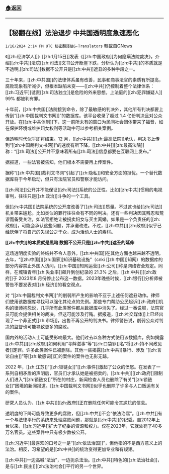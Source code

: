 ###  [:house:返回](README.md)
---


## 【秘翻在线】法治退步 中共国透明度急速恶化
`1/16/2024 2:14 PM UTC 秘密翻譯組G-Translators` [轉載自GNews](https://gnews.org/articles/2225023)

《[[zh:经济学人]]》[[zh:1月15日]]发表《[[zh:中国政府]]为何隐瞒法院裁决》，介绍[[zh:中共]]法院[[zh:司法]]文书公开断崖下跌，分析认为[[zh:中共]]的本质就是不透明,[[zh:司法]]数据不公开只是[[zh:中共]]遮丑的多种手段之一。

三十年来，[[zh:中共国]]的法律体系虽有改善，民事和商事法官的素质有所提高，腐败现象有所减少，但根本缺陷未变——[[zh:中共]]仍控制着整个法律体系： [[zh:习近平]]谴责[[zh:司法独立]]是危险的外来思想。上法庭的[[zh:犯罪嫌疑人]] 99% 都被判有罪。

  

十年前，[[zh:中共国]]法院接到命令，除了最敏感的判决外，其他所有判决都要上传到“[[zh:中国裁判文书网]]”的数据库。该平台收录了超过 1.4 亿份判决且对公众开放。在[[zh:中共体制]]下，这一前所未有的窗口为民间社会团体带来了福音，如在保护环境或维护妇女权利等活动中可以参考相关案例。

  

但透明时代似乎即将结束。12 月，[[zh:中共]][[zh:最高法院]]承认，判决书上传到“[[zh:中国裁判文书网]]”的速度有所下降。[[zh:中共]][[zh:最高法院]]称：“[[zh:司法]]公开并不意味着所有[[zh:司法]]信息都要在互联网上发布。”

  

据报道，一些法官被告知，他们根本不需要再上传案件。

据称“[[zh:中共国]]裁判文书网”引起了[[zh:隐私]]和安全方面的担忧。一个替代数据库将于今年启动，但只有法院官员和警察才能访问。

  

[[zh:司法]]公开并不能保证[[zh:司法]]系统的公正性。比如[[zh:中共]]惯用的电视审判，往往只是[[zh:政治]]斗争的一个工具。

但[[zh:中共国]]法院系统的公开度改善了[[zh:司法]]质量。不过这也给[[zh:司法]]机关带来尴尬。比如类似的罪行往往会有不同的判决。还有一些判决因其残忍和荒谬而备受关注，如法官拒绝让被拐卖妇女与买主离婚。如果是一个负责任的[[zh:政府]]，可能会承认这些问题，并承诺改进。不过，[[zh:中共]][[zh:政府]]似乎已经厌倦了将自己的失误公之于众，成为活动人士的素材。

  

**[[zh:中共]]的本质就是黑暗 数据不公开只是[[zh:中共]]遮丑的延伸**

  

这场透明度实验的终结并不令人意外。[[zh:中共国]]在其他方面也越来越不透明。去年，“[[zh:中国]][[zh:国家]]知识基础设施”（cnki [[zh:中国]]知网）的数据库的部分内容禁止外国人访问，[[zh:中国]]知网运营[[zh:公司]]称是网络安全规定。同样，在城镇青年[[zh:失业率]]飙升到创纪录的 21.3% 之后，[[zh:中共]][[zh:政府]]于 2023年8 月份停止公布这一数据。2023年晚些时候，[[zh:银行]]分析师被警告不要发表对[[zh:经济]]的看空观点。

  

对 “[[zh:中国裁判文书网]]”的削弱所产生的影响不亚于上述任何遮丑动作。律师们使用该数据库寻找可以强化其论点的先例。那些专门帮助公民起诉[[zh:政府]]机构的律师抱怨说，几乎所有此类案件都从数据库中消失了。经过一番说服，法院官员可能会提供相关的裁决。但这可能涉及行贿。据报道，[[zh:社交媒体]]上已经出现了一个非正式[[zh:市场]]，出售不再公开的判决书。律师警告说，削弱公众对判决的监督也可能导致更多的腐败。

  

国内外的活动人士可能受影响最大。他们过去以各种方式使用该数据库，例如揭露[[zh:中共]][[zh:政府]]如何利用“寻衅滋事”等“[[zh:口袋罪]]名”将[[zh:持不同政见者]]定罪。许多此类案件已被删除。其他一些揭露[[zh:中共]]暴行、涉及 “[[zh:言论自由]]”等[[zh:敏感词]]汇的案件的案件也无影无踪。

  

2022 年，[[zh:江苏]]“[[zh:锁链女]]”[[zh:事件]]激起了公众的愤怒。在发表了一系列自相矛盾的声明后，官员们才承认她是被拐卖的。[[zh:中共]][[zh:政府]]限制人们进入“[[zh:锁链女]]”所在的村庄，新闻检查人员也删除了有关“[[zh:锁链女]]”困境的新闻报道。[[zh:中国裁判文书网]]似乎也删除了许多与人口贩运有关的案件。

研究人员认为，[[zh:中共]][[zh:政府]]正在删除任何可能令其尴尬的信息。

  

透明度的下降可能导致更多的腐败，但[[zh:中共]]不会“依法治腐”。[[zh:中共]]有一个与法律平行的系统来处理腐败问题，那就是[[zh:中共]]的纪委。自2012年上台以来，[[zh:习近平]]扩大了纪委的资源和权力。仅在2023年，它就处罚了40多万名官员。这些案件中只有极少数被公开。

  

[[zh:习近平]]最喜欢的口号之一是“[[zh:依法治国]]”，但他指的不是西方意义上的法治。相反，习希望的是[[zh:中共]]的统治变得更加专业和有规矩。

  

[[zh:中共]]一边高喊“法治”，一边扼杀法治。[[zh:中共]]特色的[[zh:法治社会]]，是与[[zh:民主]][[zh:法治社会]]平行的另一个世界。
